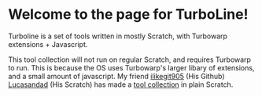 # Welcome to the page for TurboLine!
Turboline is a set of tools written in mostly Scratch, with Turbowarp extensions + Javascript.

This tool collection will not run on regular Scratch, and requires Turbowarp to run. This is because the OS uses Turbowarp's larger libary of extensions, and a small amount of javascript.
My friend [ilikegit905](https://github.com/ilikegit905/) (His Github) [Lucasandad](scratch.mit.edu/users/lucasandad/) (His Scratch) has made a [tool collection](https://scratch.mit.edu/projects/1120377105/) in plain Scratch.
